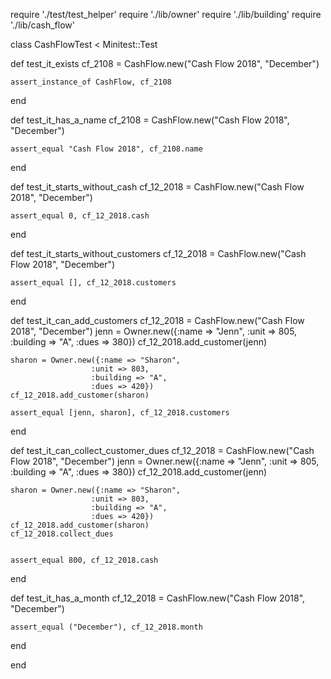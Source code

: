 require './test/test_helper'
require './lib/owner'
require './lib/building'
require './lib/cash_flow'

class CashFlowTest < Minitest::Test

  def test_it_exists
    cf_2108 = CashFlow.new("Cash Flow 2018", "December")

    assert_instance_of CashFlow, cf_2108
  end

  def test_it_has_a_name
    cf_2108 = CashFlow.new("Cash Flow 2018", "December")

    assert_equal "Cash Flow 2018", cf_2108.name
  end

  def test_it_starts_without_cash
    cf_12_2018 = CashFlow.new("Cash Flow 2018", "December")

    assert_equal 0, cf_12_2018.cash
  end

  def test_it_starts_without_customers
    cf_12_2018 = CashFlow.new("Cash Flow 2018", "December")

    assert_equal [], cf_12_2018.customers
  end

  def test_it_can_add_customers
    cf_12_2018 = CashFlow.new("Cash Flow 2018", "December")
    jenn = Owner.new({:name => "Jenn",
                      :unit => 805,
                      :building => "A",
                      :dues => 380})
    cf_12_2018.add_customer(jenn)

    sharon = Owner.new({:name => "Sharon",
                      :unit => 803,
                      :building => "A",
                      :dues => 420})
    cf_12_2018.add_customer(sharon)

    assert_equal [jenn, sharon], cf_12_2018.customers
  end

  def test_it_can_collect_customer_dues
    cf_12_2018 = CashFlow.new("Cash Flow 2018", "December")
    jenn = Owner.new({:name => "Jenn",
                      :unit => 805,
                      :building => "A",
                      :dues => 380})
    cf_12_2018.add_customer(jenn)

    sharon = Owner.new({:name => "Sharon",
                      :unit => 803,
                      :building => "A",
                      :dues => 420})
    cf_12_2018.add_customer(sharon)
    cf_12_2018.collect_dues


    assert_equal 800, cf_12_2018.cash
  end

  def test_it_has_a_month
    cf_12_2018 = CashFlow.new("Cash Flow 2018", "December")

    assert_equal ("December"), cf_12_2018.month
  end



end
